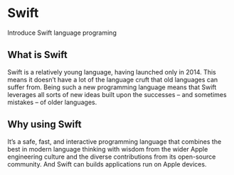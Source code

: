 # Swift
Introduce Swift language programing

## What is Swift
Swift is a relatively young language, having launched only in 2014. This means it doesn’t have a lot of the language cruft that old languages can suffer from. Being such a new programming language means that Swift leverages all sorts of new ideas built upon the successes – and sometimes mistakes – of older languages.

## Why using Swift
 It’s a safe, fast, and interactive programming language that combines the best in modern language thinking with wisdom from the wider Apple engineering culture and the diverse contributions from its open-source community. And Swift can builds applications run on Apple devices.